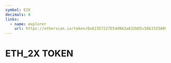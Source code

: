 ```yaml
---
symbol: E2X
decimals: 8
links:
  - name: explorer
    url: https://etherscan.io/token/0x62357227E54d0A3a832bD5c58b3325A09c778Bdf
---
```


# ETH_2X TOKEN
